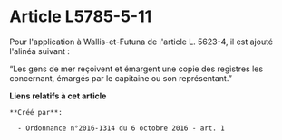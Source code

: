 # Article L5785-5-11

Pour l'application à Wallis-et-Futuna de l'article L. 5623-4, il est ajouté l'alinéa suivant : 

“Les gens de mer reçoivent et émargent une copie des registres les concernant, émargés par le capitaine ou son représentant.”

**Liens relatifs à cet article**

	**Créé par**:

	  - Ordonnance n°2016-1314 du 6 octobre 2016 - art. 1
